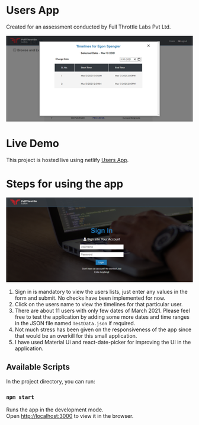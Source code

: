 # Users App

Created for an assessment conducted by Full Throttle Labs Pvt Ltd.

![Sample Pictures](src/images/sample1.PNG)



# Live Demo

This project is hosted live using netlify [Users App](https://ftl-users-chandanrs.netlify.app/).

# Steps for using the app
![Sample Pictures](src/images/sample0.PNG)
1. Sign in is mandatory to view the users lists, just enter any values in the form and submit. 
    No checks have been implemented for now.
2. Click on the users name to view the timelines for that particular user.
3. There are about 11 users with only few dates of March 2021. Please feel free to test the application by      adding some more dates and time ranges in the JSON file named `TestData.json` if required.
4. Not much stress has been given on the responsiveness of the app since that would be an overkill for this small application.
5. I have used Material Ui and react-date-picker for improving the UI in the application.
## Available Scripts

In the project directory, you can run:

### `npm start`

Runs the app in the development mode.\
Open [http://localhost:3000](http://localhost:3000) to view it in the browser.


